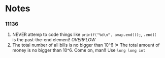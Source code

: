 # Notes

### 11136

1. NEVER attemp to code things like `printf("%d\n", amap.end());`, `.end()` is
the past-the-end element! _OVERFLOW_
2. The total number of all bills is no bigger than 10^6 != The total amount of money
is no bigger than 10^6. Come on, man!! Use `long long int`
